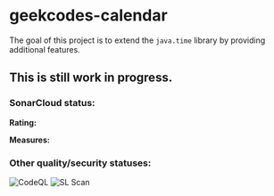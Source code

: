 # geekcodes-calendar

The goal of this project is to extend the `java.time` library by providing additional features.

## This is still work in progress.

### SonarCloud status:
**Rating:**<br>

**Measures:**<br>

### Other quality/security statuses:
![CodeQL](https://github.com/sometowngeek/geekcodes-calendar-builder/workflows/CodeQL/badge.svg?branch=master)
![SL Scan](https://github.com/sometowngeek/geekcodes-calendar-builder/workflows/SL%20Scan/badge.svg?branch=master)
